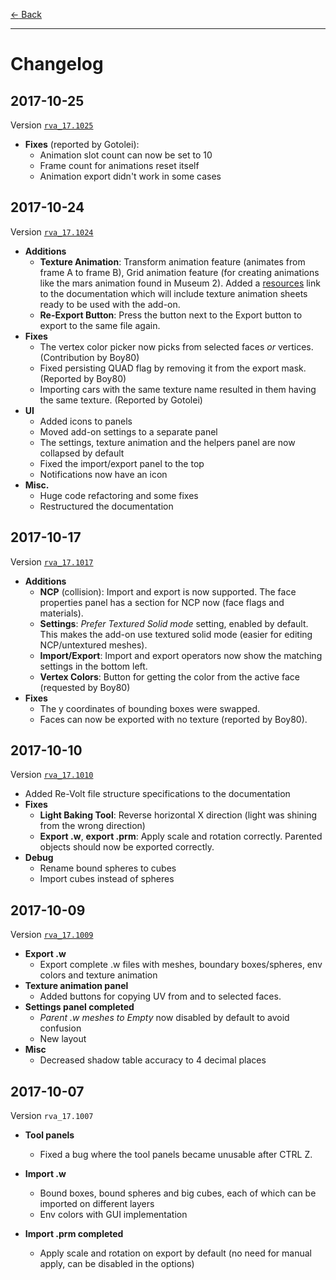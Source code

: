 [$\leftarrow$ Back](../index.html)

---

# Changelog

## 2017-10-25

Version [`rva_17.1025`](https://github.com/Yethiel/re-volt-addon/releases/tag/rva_17.1025)

- **Fixes** (reported by Gotolei):
  - Animation slot count can now be set to 10
  - Frame count for animations reset itself
  - Animation export didn't work in some cases

## 2017-10-24

Version [`rva_17.1024`](https://github.com/Yethiel/re-volt-addon/releases/tag/rva_17.1024)

* **Additions**
  * **Texture Animation**: Transform animation feature (animates from frame A to frame B), Grid animation feature (for creating animations like the mars animation found in Museum 2). Added a [resources](http://learn.re-volt.io/tracks-blender/resources) link to the documentation which will include texture animation sheets ready to be used with the add-on.
  * **Re-Export Button**: Press the button next to the Export button to export to the same file again.
* **Fixes**
  * The vertex color picker now picks from selected faces _or_ vertices. (Contribution by Boy80)
  * Fixed persisting QUAD flag by removing it from the export mask. (Reported by Boy80)
  * Importing cars with the same texture name resulted in them having the same texture. (Reported by Gotolei)
* **UI**
  * Added icons to panels
  * Moved add-on settings to a separate panel
  * The settings, texture animation and the helpers panel are now collapsed by default
  * Fixed the import/export panel to the top
  * Notifications now have an icon
* **Misc.**
  * Huge code refactoring and some fixes
  * Restructured the documentation

## 2017-10-17

Version [`rva_17.1017`](https://github.com/Yethiel/re-volt-addon/releases/tag/rva_17.1017)

* **Additions**
  * **NCP** (collision): Import and export is now supported. The face properties panel has a section for NCP now (face flags and materials).
  * **Settings**: _Prefer Textured Solid mode_ setting, enabled by default. This makes the add-on use textured solid mode (easier for editing NCP/untextured meshes).
  * **Import/Export**: Import and export operators now show the matching settings in the bottom left.
  * **Vertex Colors**: Button for getting the color from the active face (requested by Boy80)
* **Fixes**
  * The y coordinates of bounding boxes were swapped.
  * Faces can now be exported with no texture (reported by Boy80).

## 2017-10-10

Version [`rva_17.1010`](https://github.com/Yethiel/re-volt-addon/releases/tag/rva_17.1010)

* Added Re-Volt file structure specifications to the documentation
* **Fixes**
  * **Light Baking Tool**: Reverse horizontal X direction (light was shining from the wrong direction)
  * **Export .w**, **export .prm**: Apply scale and rotation correctly. Parented objects should now be exported correctly.
* **Debug**
  * Rename bound spheres to cubes
  * Import cubes instead of spheres

## 2017-10-09

Version [`rva_17.1009`](https://github.com/Yethiel/re-volt-addon/releases/tag/rva_17.1009)

* **Export .w**
  * Export complete .w files with meshes, boundary boxes/spheres, env colors and texture animation
* **Texture animation panel**
  * Added buttons for copying UV from and to selected faces.
* **Settings panel completed**
  * *Parent .w meshes to Empty* now disabled by default to avoid confusion
  * New layout
* **Misc**
  * Decreased shadow table accuracy to 4 decimal places

## 2017-10-07

Version `rva_17.1007`

+ **Tool panels**
  + Fixed a bug where the tool panels became unusable after CTRL Z.


+ **Import .w**
  + Bound boxes, bound spheres and big cubes, each of which can be imported on
    different layers
  + Env colors with GUI implementation
+ **Import .prm completed**
  + Apply scale and rotation on export by default (no need for manual apply,
    can be disabled in the options)
